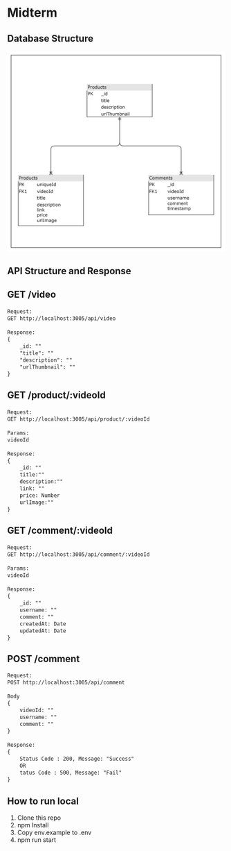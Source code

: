 # Midterm

## Database Structure

![Alt text](image-1.png)

## API Structure and Response

## **GET /video**

```
Request:
GET http://localhost:3005/api/video

Response:
{
    _id: ""
    "title": ""
    "description": ""
    "urlThumbnail": ""
}
```

## **GET /product/:videoId**

```
Request:
GET http://localhost:3005/api/product/:videoId

Params:
videoId

Response:
{
    _id: ""
    title:""
    description:""
    link: ""
    price: Number
    urlImage:""
}
```

## **GET /comment/:videoId**

```
Request:
GET http://localhost:3005/api/comment/:videoId

Params:
videoId

Response:
{
    _id: ""
    username: ""
    comment: ""
    createdAt: Date
    updatedAt: Date
}
```

## **POST /comment**

```
Request:
POST http://localhost:3005/api/comment

Body
{
    videoId: ""
    username: ""
    comment: ""
}

Response:
{
    Status Code : 200, Message: "Success"
    OR
    tatus Code : 500, Message: "Fail"
}
```

## **How to run local**

1. Clone this repo
2. npm Install
3. Copy env.example to .env
4. npm run start
